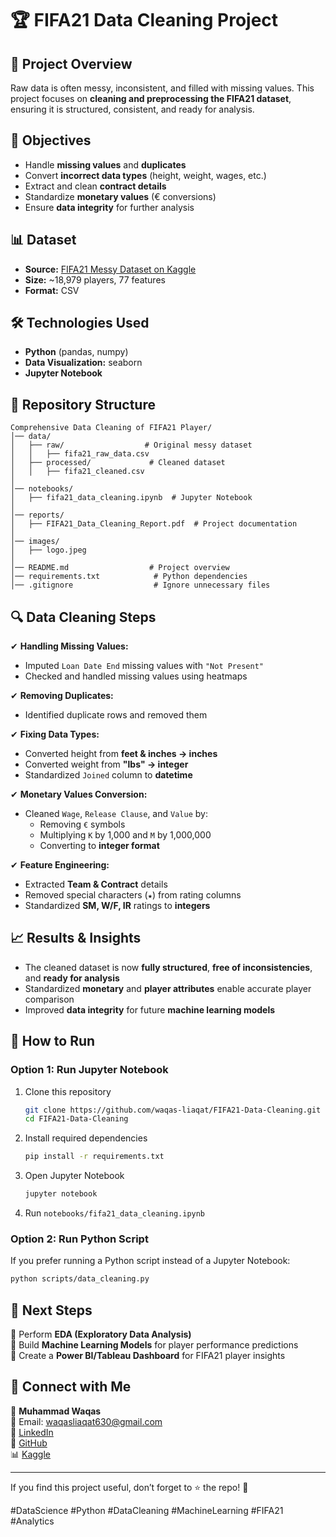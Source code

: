 # 🏆 FIFA21 Data Cleaning Project  

## 📌 Project Overview  
Raw data is often messy, inconsistent, and filled with missing values. This project focuses on **cleaning and preprocessing the FIFA21 dataset**, ensuring it is structured, consistent, and ready for analysis.  

## 🎯 Objectives  
- Handle **missing values** and **duplicates**  
- Convert **incorrect data types** (height, weight, wages, etc.)  
- Extract and clean **contract details**  
- Standardize **monetary values** (€ conversions)  
- Ensure **data integrity** for further analysis  

## 📊 Dataset  
- **Source:** [FIFA21 Messy Dataset on Kaggle](https://www.kaggle.com/datasets/yagunnersya/fifa-21-messy-raw-dataset-for-cleaning-exploring)  
- **Size:** ~18,979 players, 77 features  
- **Format:** CSV  

## 🛠️ Technologies Used  
- **Python** (pandas, numpy)  
- **Data Visualization:** seaborn  
- **Jupyter Notebook**  

## 📂 Repository Structure  
```
Comprehensive Data Cleaning of FIFA21 Player/
│── data/
│   ├── raw/                  # Original messy dataset
│   │   ├── fifa21_raw_data.csv
│   ├── processed/             # Cleaned dataset
│   │   ├── fifa21_cleaned.csv
│
│── notebooks/
│   ├── fifa21_data_cleaning.ipynb  # Jupyter Notebook
│
│── reports/
│   ├── FIFA21_Data_Cleaning_Report.pdf  # Project documentation
│
│── images/
│   ├── logo.jpeg
│
│── README.md                  # Project overview
│── requirements.txt            # Python dependencies
│── .gitignore                  # Ignore unnecessary files
```

## 🔍 Data Cleaning Steps  
✔ **Handling Missing Values:**  
- Imputed `Loan Date End` missing values with `"Not Present"`  
- Checked and handled missing values using heatmaps  

✔ **Removing Duplicates:**  
- Identified duplicate rows and removed them  

✔ **Fixing Data Types:**  
- Converted height from **feet & inches → inches**  
- Converted weight from **"lbs" → integer**  
- Standardized `Joined` column to **datetime**  

✔ **Monetary Values Conversion:**  
- Cleaned `Wage`, `Release Clause`, and `Value` by:  
  - Removing `€` symbols  
  - Multiplying `K` by 1,000 and `M` by 1,000,000  
  - Converting to **integer format**  

✔ **Feature Engineering:**  
- Extracted **Team & Contract** details  
- Removed special characters (`★`) from rating columns  
- Standardized **SM, W/F, IR** ratings to **integers**  

## 📈 Results & Insights  
- The cleaned dataset is now **fully structured**, **free of inconsistencies**, and **ready for analysis**  
- Standardized **monetary** and **player attributes** enable accurate player comparison  
- Improved **data integrity** for future **machine learning models**  

## 🚀 How to Run  
### **Option 1: Run Jupyter Notebook**  
1. Clone this repository  
   ```bash
   git clone https://github.com/waqas-liaqat/FIFA21-Data-Cleaning.git
   cd FIFA21-Data-Cleaning
   ```
2. Install required dependencies  
   ```bash
   pip install -r requirements.txt
   ```
3. Open Jupyter Notebook  
   ```bash
   jupyter notebook
   ```
4. Run `notebooks/fifa21_data_cleaning.ipynb`  

### **Option 2: Run Python Script**  
If you prefer running a Python script instead of a Jupyter Notebook:  
```bash
python scripts/data_cleaning.py
```

## 📌 Next Steps  
🔹 Perform **EDA (Exploratory Data Analysis)**  
🔹 Build **Machine Learning Models** for player performance predictions  
🔹 Create a **Power BI/Tableau Dashboard** for FIFA21 player insights  

## 🤝 Connect with Me  
👤 **Muhammad Waqas**  
📧 Email: [waqasliaqat630@gmail.com](mailto:waqasliaqat630@gmail.com)  
🔗 [LinkedIn](https://www.linkedin.com/in/muhammad-waqas-liaqat/)  
📂 [GitHub](https://github.com/waqas-liaqat)  
📊 [Kaggle](https://www.kaggle.com/muhammadwaqas630)  

---

If you find this project useful, don’t forget to ⭐ the repo! 🚀  

#DataScience #Python #DataCleaning #MachineLearning #FIFA21 #Analytics  
